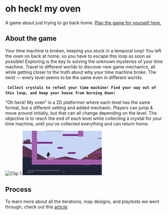 # oh heck! my oven

A game about just trying to go back home. [Play the game for yourself here.](https://connect.unity.com/mg/2d/oh-heck-the-oven-prototype)

## About the game
Your time machine is broken, keeping you stuck in a temporal loop! You left the oven on back at home, so you have to escape this loop as soon as possible!
Exploring is the key to solving the unknown mysteries of your time machine. Travel to different worlds to discover new game mechanics, all while getting closer to the truth about why your time machine broke. The twist — every level seems to be the same even in different worlds.

**` Collect crystals to refuel your time machine! Find your way out of this loop, and keep your house from burning down!`**

“Oh heck! My oven” is a 2D platformer where each level has the same format, but a different setting and added mechanic. Players can jump & move around initially, but that can all change depending on the level. The objective is to reach the end of each level while collecting a crystal for your time machine, until you’ve collected everything and can return home.

<img src='/intro.gif?raw=true' title='Clip 1' width='50%' alt='Clip 1' /> <img src='/intro2.gif?raw=true' title='Clip 2' width='50%' alt='Clip 2' />


## Process
To learn more about all the iterations, map designs, and playtests we went through, check out this [article]([https://medium.com/game-design-fundamentals/oh-heck-my-oven-45a4b4d97b88).
